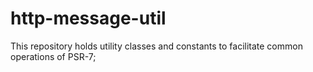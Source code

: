 # http-message-util
This repository holds utility classes and constants to facilitate common operations of PSR-7;
